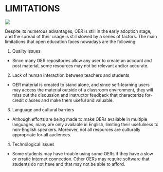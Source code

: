 # LIMITATIONS

<img src="http://whyopenedmatters.org/s/creativecommons/images/oe_examples/oer-commons.png"/>

Despite its numerous advantages, OER is still in the early adoption stage, and the spread of their usage is still slowed by a series of factors. The main limitations that open education faces nowadays are the following:

1. Quality issues
- Since many OER repositories allow any user to create an account and post material, some resources may not be relevant and/or accurate.

2. Lack of human interaction between teachers and students
- OER material is created to stand alone, and since self-learning users may access the material outside of a classroom environment, they will miss out the discussion and instructor feedback that characterize for-credit classes and make them useful and valuable.

3. Language and cultural barriers
- Although efforts are being made to make OERs available in multiple languages, many are only available in English, limiting their usefulness to non-English speakers. Moreover, not all resources are culturally appropriate for all audiences.

4. Technological issues
- Some students may have trouble using some OERs if they have a slow or erratic Internet connection. Other OERs may require software that students do not have and that may not be able to afford.

